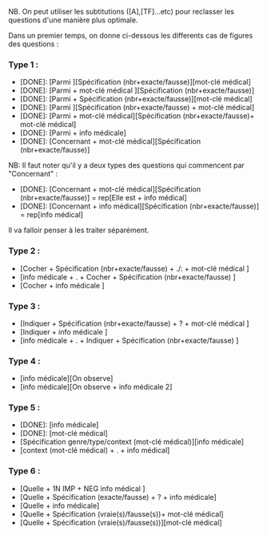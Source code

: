 NB. On peut utiliser les subtitutions ([A],[TF]...etc) pour reclasser les questions d'une manière plus optimale. 

Dans un premier temps, on donne ci-dessous les differents cas de figures des questions : 

### Type 1 : 

- [DONE]:   [Parmi ][Spécification (nbr+exacte/fausse)][mot-clé médical]
- [DONE]:   [Parmi + mot-clé médical ][Spécification (nbr+exacte/fausse)]
- [DONE]:   [Parmi + Spécification (nbr+exacte/fausse)][mot-clé médical]
- [DONE]:   [Parmi ][Spécification (nbr+exacte/fausse) + mot-clé médical]
- [DONE]:   [Parmi + mot-clé médical][Spécification (nbr+exacte/fausse)+ mot-clé médical]
- [DONE]:   [Parmi + info médicale]
- [DONE]:   [Concernant + mot-clé médical][Spécification (nbr+exacte/fausse)]

NB: Il faut noter qu'il y a deux types des questions qui commencent par "Concernant" : 
- [DONE]:   [Concernant + mot-clé médical][Spécification (nbr+exacte/fausse)] = rep[Elle est + info médical]
- [DONE]:   [Concernant + info médical][Spécification (nbr+exacte/fausse)] = rep[info médical]

Il va falloir penser à les traiter séparément.

### Type 2 : 

- [Cocher + Spécification (nbr+exacte/fausse) + ./: + mot-clé médical ]
- [info médicale + . + Cocher + Spécification (nbr+exacte/fausse) ]
- [Cocher + info médicale ]

### Type 3 : 

- [Indiquer + Spécification (nbr+exacte/fausse) + ? + mot-clé médical ]
- [Indiquer + info médicale ]
- [info médicale + . + Indiquer + Spécification (nbr+exacte/fausse) ]

### Type 4 : 

- [info médicale][On observe]
- [info médicale][On observe + info médicale 2]

### Type 5 : 

- [DONE]: [info médicale]
- [DONE]: [mot-clé médical]
- [Spécification genre/type/context (mot-clé médical)][info médicale]
- [context (mot-clé médical) + . + info médical]

### Type 6 : 

- [Quelle + 1N IMP + NEG info médical ]
- [Quelle + Spécification (exacte/fausse) + ? + info médicale]
- [Quelle + info médicale]
- [Quelle + Spécification (vraie(s)/fausse(s))+ mot-clé médical]
- [Quelle + Spécification (vraie(s)/fausse(s))][mot-clé médical]